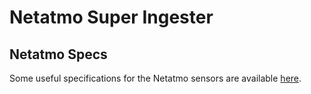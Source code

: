 # Netatmo Super Ingester


## Netatmo Specs

Some useful specifications for the Netatmo sensors are available [here](https://www.netatmo.com/en-gb/weather/weatherstation/specifications).